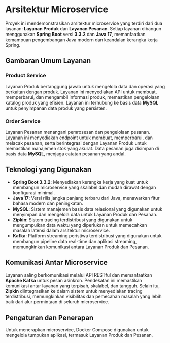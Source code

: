 # Arsitektur Microservice

Proyek ini mendemonstrasikan arsitektur microservice yang terdiri dari dua layanan: **Layanan Produk** dan **Layanan Pesanan**. Setiap layanan dibangun menggunakan **Spring Boot** versi **3.3.2** dan **Java 17**, memanfaatkan kemampuan pengembangan Java modern dan keandalan kerangka kerja Spring.

## Gambaran Umum Layanan

### Product Service

Layanan Produk bertanggung jawab untuk mengelola data dan operasi yang berkaitan dengan produk. Layanan ini menyediakan API untuk membuat, memperbarui, dan mengambil informasi produk, memastikan pengelolaan katalog produk yang efisien. Layanan ini terhubung ke basis data **MySQL** untuk penyimpanan data produk yang persisten.

### Order Service

Layanan Pesanan menangani pemrosesan dan pengelolaan pesanan. Layanan ini menyediakan endpoint untuk membuat, memperbarui, dan melacak pesanan, serta berintegrasi dengan Layanan Produk untuk memastikan manajemen stok yang akurat. Data pesanan juga disimpan di basis data **MySQL**, menjaga catatan pesanan yang andal.

## Teknologi yang Digunakan

- **Spring Boot 3.3.2**: Menyediakan kerangka kerja yang kuat untuk membangun microservice yang skalabel dan mudah dirawat dengan konfigurasi minimal.
- **Java 17**: Versi rilis jangka panjang terbaru dari Java, menawarkan fitur bahasa modern dan peningkatan.
- **MySQL**: Sistem manajemen basis data relasional yang digunakan untuk menyimpan dan mengelola data untuk Layanan Produk dan Pesanan.
- **Zipkin**: Sistem tracing terdistribusi yang digunakan untuk mengumpulkan data waktu yang diperlukan untuk memecahkan masalah latensi dalam arsitektur microservice.
- **Kafka**: Platform streaming peristiwa terdistribusi yang digunakan untuk membangun pipeline data real-time dan aplikasi streaming, memungkinkan komunikasi antara Layanan Produk dan Pesanan.

## Komunikasi Antar Microservice

Layanan saling berkomunikasi melalui API RESTful dan memanfaatkan **Apache Kafka** untuk pesan asinkron. Pendekatan ini memastikan komunikasi antar layanan yang terpisah, skalabel, dan tangguh. Selain itu, **Zipkin** diintegrasikan ke dalam sistem untuk menyediakan tracing terdistribusi, memungkinkan visibilitas dan pemecahan masalah yang lebih baik dari alur permintaan di seluruh microservice.

## Pengaturan dan Penerapan

Untuk menerapkan microservice, Docker Compose digunakan untuk mengelola tumpukan aplikasi, termasuk Layanan Produk dan Pesanan,
